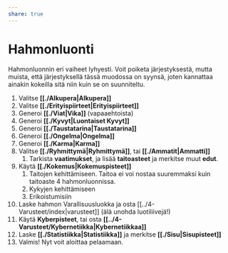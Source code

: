 ```yaml
---
share: true
---
```

# Hahmonluonti

Hahmonluonnin eri vaiheet lyhyesti. Voit poiketa järjestyksestä, mutta muista, että järjestyksellä tässä muodossa on syynsä, joten kannattaa ainakin kokeilla sitä niin kuin se on suunniteltu.

1. Valitse **[[./Alkupera|Alkupera]]**
2. Valitse  **[[./Erityispiirteet|Erityispiirteet]]**
3. Generoi  **[[./Viat|Vika]]** (vapaaehtoista)
4. Generoi **[[./Kyvyt|Luontaiset Kyvyt]]**
5. Generoi  **[[./Taustatarina|Taustatarina]]**
6. Generoi **[[./Ongelma|Ongelma]]**
7. Generoi **[[./Karma|Karma]]**
8. Valitse  **[[./Ryhmittymä|Ryhmittymä]]**, tai **[[./Ammatit|Ammatti]]**
	1. Tarkista **vaatimukset**, ja lisää **taitoasteet** ja merkitse muut **edut**.
9. Käytä **[[./Kokemus|Kokemuspisteet]]**
   1. Taitojen kehittämiseen. Taitoa ei voi nostaa suuremmaksi kuin taitoaste 4 hahmonluonnissa.
   2. Kykyjen kehittämiseen
   3. Erikoistumisiin
11. Laske hahmon Varallisuusluokka ja osta [[../4-Varusteet/index|varusteet]] (älä unohda luotiliivejä!)
12. Käytä **Kyberpisteet**, tai osta  **[[../4-Varusteet/Kybernetiikka|Kybernetiikkaa]]**
13. Laske  **[[./Statistiikka|Statistiikka]]** ja merkitse **[[./Sisu|Sisupisteet]]**
14. Valmis! Nyt voit aloittaa pelaamaan.